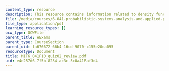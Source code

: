 ```yaml
---
content_type: resource
description: This resource contains information related to density functions.
file: /media/courses/6-041-probabilistic-systems-analysis-and-applied-probability-fall-2010/e4e257d67f5b8234ac3c5c0a418af3d4_MIT6_041F10_quiz02_review.pdf
file_type: application/pdf
learning_resource_types: []
ocw_type: OCWFile
parent_title: eExams
parent_type: CourseSection
parent_uid: fa676672-66b4-16cd-9070-c155e20ea095
resourcetype: Document
title: MIT6_041F10_quiz02_review.pdf
uid: e4e257d6-7f5b-8234-ac3c-5c0a418af3d4
---
```

